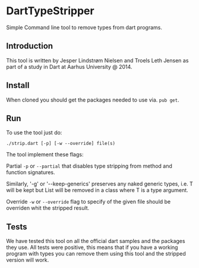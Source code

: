 DartTypeStripper
================

Simple Command line tool to remove types from dart programs.

## Introduction

This tool is written by Jesper Lindstrøm Nielsen and Troels Leth Jensen as part of a study in Dart at Aarhus University @ 2014.

## Install

When cloned you should get the packages needed to use via. `pub get`.

## Run

To use the tool just do:

	./strip.dart [-p] [-w --override] file(s)

The tool implement these flags:

Partial `-p` or `--partial` that disables type stripping from method and function signatures.

Similarly, '-g' or '--keep-generics' preserves any naked generic types, i.e. T will be kept but List<T> will be removed in a class where T is a type argument.

Override `-w` or `--override` flag to specify of the given file should be overriden whit the stripped result.



## Tests

We have tested this tool on all the official dart samples and the packages they use. All tests were positive, this means that if you have a working program with types you can remove them using this tool and the stripped version will work.

